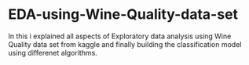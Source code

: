 # EDA-using-Wine-Quality-data-set
In this i explained all aspects of Exploratory data analysis using Wine Quality data set from kaggle and finally building the classification model using differenet algorithms.
